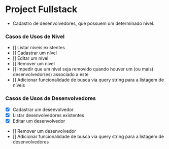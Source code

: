# Project Fullstack
- Cadastro de desenvolvedores, que possuem um determinado nível.

### Casos de Usos de Nivel
- [] Listar níveis existentes
- [] Cadastrar um nível
- [] Editar um nível
- [] Remover um nível
- [] Impedir que um nível seja removido quando houver um (ou mais) desenvolvedor(es) associado a este
- [] Adicionar funcionalidade de busca via query string para a listagem de níveis
### Casos de Usos de Desenvolvedores
- [x] Cadastrar um desenvolvedor
- [x] Listar desenvolvedores existentes
- [x] Editar um desenvolvedor
- [] Remover um desenvolvedor
- [] Adicionar funcionalidade de busca via query string para a listagem de desenvolvedores
